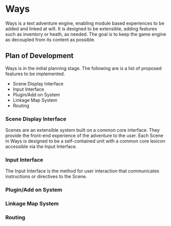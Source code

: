 # Ways #

Ways is a text adventure engine, enabling module based experiences to be added and linked at will. 
It is designed to be extensible, adding features such as inventory or heath, as needed. 
The goal is to keep the game engine as decoupled from its content as possible.

## Plan of Development ##

Ways is in the initial planning stage. The following are is a list of proposed features to be implemented.

* Scene Display Interface
* Input Interface
* Plugin/Add on System
* Linkage Map System
* Routing

### Scene Display Interface ###

Scenes are an extensible system built on a common core interface. They provide the front-end experience of the adventure to the user. Each Scene in Ways is designed to be a self-contained unit with a common core lexicon accessible via the Input Interface. 

### Input Interface ###

The Input Interface is the method for user interaction that communicates instructions or directives to the Scene. 

### Plugin/Add on System ###



### Linkage Map System ###



### Routing ###
